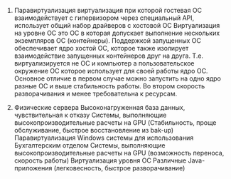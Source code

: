 1. Паравиртуализация виртуализация при которой гостевая ОС взаимодействует с гипервизором через специальный API, использует общий набор драйверов с хостовой ОС
Виртуализация на уровне ОС это ОС в которая допускает выполнение нескольких  экземпляров ОС (контейнеры). 
Поддержкой запущенных ОС обеспечивает ядро хостой ОС, которое также изолирует взаимодействие запущенных контейнеров друг на друга. Т.е. виртуализируется не ОС и компьютер а пользовательское окружение ОС которое использует для своей работы ядро ОС. 
Основное отличие в первом случае можно запустить на одно ядро разные ОС и выше стабильность работы. Во втором скорость разворачивания и менее требовательна к ресурсам.

2. 
    Физические сервера
      Высоконагруженная база данных, чувствительная к отказу
      Системы, выполняющие высокопроизводительные расчеты на GPU
      (Стабильность, проще обслуживание, быстрое восстановление из bak-up)
    Паравиртуализация
     Windows системы для использования Бухгалтерским отделом
     Системы, выполняющие высокопроизводительные расчеты на GPU
     (возможность переноса, скорость работы)
    Виртуализация уровня ОС
      Различные Java-приложения
      (легковесность, быстрое разворачивание)
